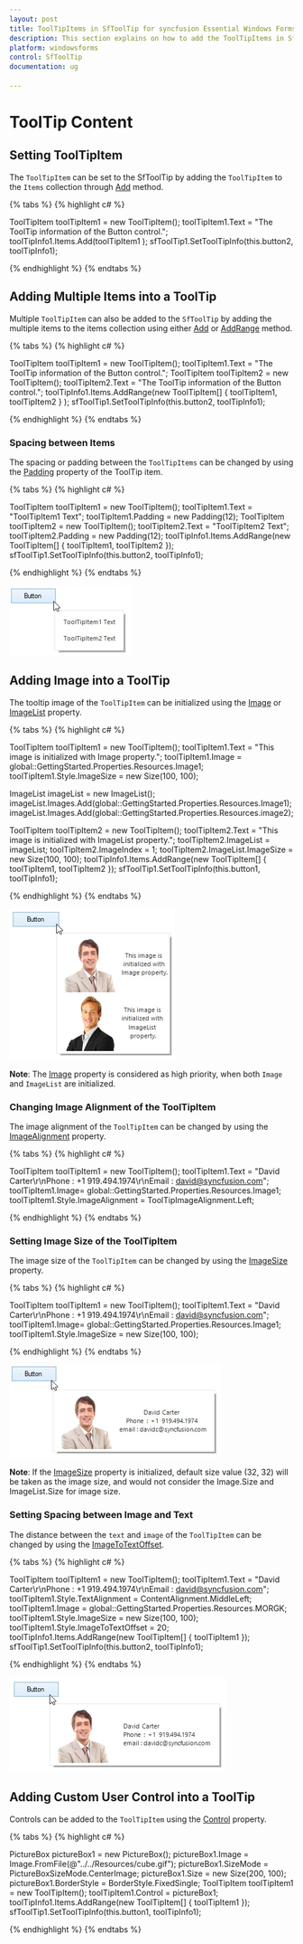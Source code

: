```yaml
---
layout: post
title: ToolTipItems in SfToolTip for syncfusion Essential Windows Forms
description: This section explains on how to add the ToolTipItems in SfToolTip.
platform: windowsforms
control: SfToolTip
documentation: ug

---
```

# ToolTip Content

## Setting ToolTipItem

The `ToolTipItem` can be set to the SfToolTip by adding the `ToolTipItem` to the `Items` collection through [Add](https://help.syncfusion.com/cr/windowsforms/Syncfusion.Core.WinForms~Syncfusion.WinForms.Controls.ToolTipItemCollection~Add.html) method.

{% tabs %}
{% highlight c# %}

ToolTipItem toolTipItem1 = new ToolTipItem();
toolTipItem1.Text = "The ToolTip information of the Button control.";
toolTipInfo1.Items.Add(toolTipItem1 );
sfToolTip1.SetToolTipInfo(this.button2, toolTipInfo1);

{% endhighlight %}
{% endtabs %}

## Adding Multiple Items into a ToolTip

Multiple `ToolTipItem` can also be added to the `SfToolTip` by adding the multiple items to the items collection using either [Add](https://help.syncfusion.com/cr/windowsforms/Syncfusion.Core.WinForms~Syncfusion.WinForms.Controls.ToolTipItemCollection~Add.html) or [AddRange](https://help.syncfusion.com/cr/windowsforms/Syncfusion.Core.WinForms~Syncfusion.WinForms.Controls.ToolTipItemCollection~AddRange.html) method.

{% tabs %}
{% highlight c# %}

ToolTipItem toolTipItem1 = new ToolTipItem();
toolTipItem1.Text = "The ToolTip information of the Button control.";
ToolTipItem toolTipItem2 = new ToolTipItem();
toolTipItem2.Text = "The ToolTip information of the Button control.";
toolTipInfo1.Items.AddRange(new ToolTipItem[] { toolTipItem1, toolTipItem2 } );
sfToolTip1.SetToolTipInfo(this.button2, toolTipInfo1);

{% endhighlight %}
{% endtabs %}

### Spacing between Items

The spacing or padding between the `ToolTipItems` can be changed by using the [Padding](https://help.syncfusion.com/cr/windowsforms/Syncfusion.Core.WinForms~Syncfusion.WinForms.Controls.ToolTipItem~Padding.html) property of the ToolTip item.

{% tabs %}
{% highlight c# %}

ToolTipItem toolTipItem1 = new ToolTipItem();
toolTipItem1.Text = "ToolTipItem1 Text";
toolTipItem1.Padding = new Padding(12);
ToolTipItem toolTipItem2 = new ToolTipItem();
toolTipItem2.Text = "ToolTipItem2 Text";
toolTipItem2.Padding = new Padding(12);
toolTipInfo1.Items.AddRange(new ToolTipItem[] { toolTipItem1, toolTipItem2 });
sfToolTip1.SetToolTipInfo(this.button2, toolTipInfo1);

{% endhighlight %}
{% endtabs %}

![](SfToolTip_images/SfToolTip_img11.jpeg)


## Adding Image into a ToolTip

The tooltip image of the `ToolTipItem` can be initialized using the [Image](https://help.syncfusion.com/cr/windowsforms/Syncfusion.Core.WinForms~Syncfusion.WinForms.Controls.ToolTipItem~Image.html) or [ImageList](https://help.syncfusion.com/cr/windowsforms/Syncfusion.Core.WinForms~Syncfusion.WinForms.Controls.ToolTipItem~ImageList.html) property.

{% tabs %}
{% highlight c# %}

ToolTipItem toolTipItem1 = new ToolTipItem();
toolTipItem1.Text = "This image is initialized with Image property.";
toolTipItem1.Image = global::GettingStarted.Properties.Resources.Image1;
toolTipItem1.Style.ImageSize = new Size(100, 100);

ImageList imageList = new ImageList();
imageList.Images.Add(global::GettingStarted.Properties.Resources.Image1);
imageList.Images.Add(global::GettingStarted.Properties.Resources.image2);

ToolTipItem toolTipItem2 = new ToolTipItem();
toolTipItem2.Text = "This image is initialized with ImageList property.";
toolTipItem2.ImageList = imageList;
toolTipItem2.ImageIndex = 1;
toolTipItem2.ImageList.ImageSize = new Size(100, 100);
toolTipInfo1.Items.AddRange(new ToolTipItem[] { toolTipItem1, toolTipItem2 });
sfToolTip1.SetToolTipInfo(this.button1, toolTipInfo1);

{% endhighlight %}
{% endtabs %}

![](SfToolTip_images/SfToolTip_img12.jpeg)


**Note**: The [Image](https://help.syncfusion.com/cr/windowsforms/Syncfusion.Core.WinForms~Syncfusion.WinForms.Controls.ToolTipItem~Image.html) property is considered as high priority, when both `Image` and `ImageList` are initialized. 

### Changing Image Alignment of the ToolTipItem

The image alignment of the `ToolTipItem` can be changed by using the [ImageAlignment](https://help.syncfusion.com/cr/windowsforms/Syncfusion.Core.WinForms~Syncfusion.WinForms.Controls.Styles.ToolTipVisualStyle~ImageAlignment.html) property. 

{% tabs %}
{% highlight c# %}

ToolTipItem toolTipItem1 = new ToolTipItem();
toolTipItem1.Text = "David Carter\r\nPhone : +1 919.494.1974\r\nEmail : [david@syncfusion.com](mailto:david@syncfusion.com# "")";
toolTipItem1.Image= global::GettingStarted.Properties.Resources.Image1;
toolTipItem1.Style.ImageAlignment = ToolTipImageAlignment.Left;

{% endhighlight %}
{% endtabs %}

### Setting Image Size of the ToolTipItem

The image size of the `ToolTipItem` can be changed by using the [ImageSize](https://help.syncfusion.com/cr/windowsforms/Syncfusion.Core.WinForms~Syncfusion.WinForms.Controls.Styles.ToolTipVisualStyle~ImageSize.html) property.

{% tabs %}
{% highlight c# %}

ToolTipItem toolTipItem1 = new ToolTipItem();
toolTipItem1.Text = "David Carter\r\nPhone : +1 919.494.1974\r\nEmail : [david@syncfusion.com](mailto:david@syncfusion.com# "")";
toolTipItem1.Image= global::GettingStarted.Properties.Resources.Image1;
toolTipItem1.Style.ImageSize = new Size(100, 100);

{% endhighlight %}
{% endtabs %}

![](SfToolTip_images/SfToolTip_img13.jpeg)


**Note**: If the [ImageSize](https://help.syncfusion.com/cr/windowsforms/Syncfusion.Core.WinForms~Syncfusion.WinForms.Controls.Styles.ToolTipVisualStyle~ImageSize.html) property is initialized, default size value (32, 32) will be taken as the image size, and would not consider the Image.Size and ImageList.Size for image size.

### Setting Spacing between Image and Text

The distance between the `text` and `image` of the `ToolTipItem` can be changed by using the [ImageToTextOffset](https://help.syncfusion.com/cr/windowsforms/Syncfusion.Core.WinForms~Syncfusion.WinForms.Controls.Styles.ToolTipVisualStyle~ImageToTextOffset.html).

{% tabs %}
{% highlight c# %}

ToolTipItem toolTipItem1 = new ToolTipItem();
toolTipItem1.Text = "David Carter\r\nPhone : +1 919.494.1974\r\nEmail : david@syncfusion.com";
toolTipItem1.Style.TextAlignment = ContentAlignment.MiddleLeft;
toolTipItem1.Image = global::GettingStarted.Properties.Resources.MORGK;
toolTipItem1.Style.ImageSize = new Size(100, 100);
toolTipItem1.Style.ImageToTextOffset = 20;
toolTipInfo1.Items.AddRange(new ToolTipItem[] { toolTipItem1 });
sfToolTip1.SetToolTipInfo(this.button2, toolTipInfo1);

{% endhighlight %}
{% endtabs %}

![](SfToolTip_images/SfToolTip_img14.jpeg)


## Adding Custom User Control into a ToolTip

Controls can be added to the `ToolTipItem` using the [Control](https://help.syncfusion.com/cr/windowsforms/Syncfusion.Core.WinForms~Syncfusion.WinForms.Controls.ToolTipItem~Control.html) property.

{% tabs %}
{% highlight c# %}

PictureBox pictureBox1 = new PictureBox();
pictureBox1.Image = Image.FromFile(@"../../Resources/cube.gif");
pictureBox1.SizeMode = PictureBoxSizeMode.CenterImage;
pictureBox1.Size = new Size(200, 100);
pictureBox1.BorderStyle = BorderStyle.FixedSingle;
ToolTipItem toolTipItem1 = new ToolTipItem();
toolTipItem1.Control = pictureBox1;
toolTipInfo1.Items.AddRange(new ToolTipItem[] { toolTipItem1 });
sfToolTip1.SetToolTipInfo(this.button1, toolTipInfo1);

{% endhighlight %}
{% endtabs %}

